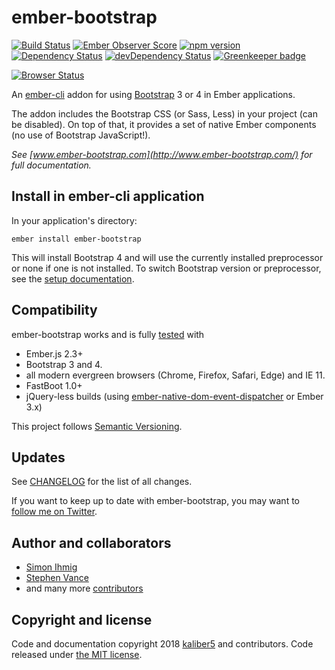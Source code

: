 # ember-bootstrap

[![Build Status](https://travis-ci.org/kaliber5/ember-bootstrap.svg?branch=master)](https://travis-ci.org/kaliber5/ember-bootstrap)
[![Ember Observer Score](http://emberobserver.com/badges/ember-bootstrap.svg)](http://emberobserver.com/addons/ember-bootstrap)
[![npm version](https://badge.fury.io/js/ember-bootstrap.svg)](https://badge.fury.io/js/ember-bootstrap)
[![Dependency Status](https://david-dm.org/kaliber5/ember-bootstrap.svg)](https://david-dm.org/kaliber5/ember-bootstrap)
[![devDependency Status](https://david-dm.org/kaliber5/ember-bootstrap/dev-status.svg)](https://david-dm.org/kaliber5/ember-bootstrap#info=devDependencies)
[![Greenkeeper badge](https://badges.greenkeeper.io/kaliber5/ember-bootstrap.svg)](https://greenkeeper.io/)

[![Browser Status](https://badges.herokuapp.com/sauce/ember-bootstrap)](https://saucelabs.com/u/ember-bootstrap)


An [ember-cli](http://www.ember-cli.com) addon for using [Bootstrap](http://getbootstrap.com/) 3 or 4 in Ember applications.

The addon includes the Bootstrap CSS (or Sass, Less) in your project (can be disabled). On top of that, it provides a set of native Ember components (no use of Bootstrap JavaScript!).</p>

*See [www.ember-bootstrap.com](http://www.ember-bootstrap.com/) for full documentation.*

## Install in ember-cli application

In your application's directory:

    ember install ember-bootstrap
    
This will install Bootstrap 4 and will use the currently installed preprocessor or none if one is not installed.
To switch Bootstrap version or preprocessor, see the [setup documentation](http://www.ember-bootstrap.com/#/getting-started/setup).

## Compatibility

ember-bootstrap works and is fully [tested](https://travis-ci.org/kaliber5/ember-bootstrap) with

* Ember.js 2.3+
* Bootstrap 3 and 4.
* all modern evergreen browsers (Chrome, Firefox, Safari, Edge) and IE 11. 
* FastBoot 1.0+ 
* jQuery-less builds (using [ember-native-dom-event-dispatcher](https://github.com/rwjblue/ember-native-dom-event-dispatcher)
or Ember 3.x)

This project follows [Semantic Versioning](http://semver.org/).

## Updates

See [CHANGELOG](CHANGELOG.md) for the list of all changes.

If you want to keep up to date with ember-bootstrap, you may want to [follow me on Twitter](https://twitter.com/simonihmig). 

## Author and collaborators

* [Simon Ihmig](https://github.com/simonihmig)
* [Stephen Vance](https://github.com/srvance)
* and many more [contributors](https://github.com/kaliber5/ember-bootstrap/graphs/contributors)

## Copyright and license

Code and documentation copyright 2018 [kaliber5](http://www.kaliber5.de) and contributors. Code released under [the MIT license](LICENSE.md).

